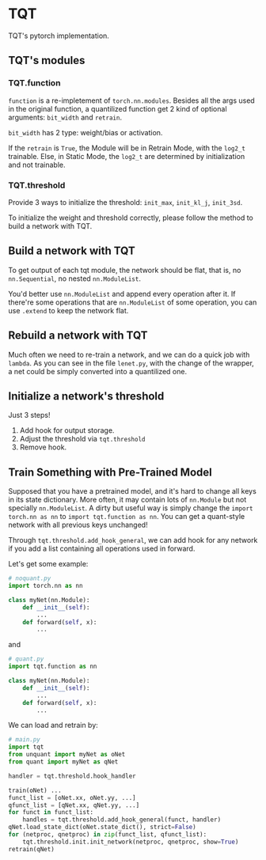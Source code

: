 # TQT
TQT's pytorch implementation.

## TQT's modules

### TQT.function 

`function` is a re-impletement of `torch.nn.modules`. Besides all the args used in the original function, a quantilized function get 2 kind of optional arguments: `bit_width` and `retrain`. 

`bit_width` has 2 type: weight/bias or activation. 

If the `retrain` is `True`, the Module will be in Retrain Mode, with the `log2_t` trainable. Else, in Static Mode, the `log2_t` are determined by initialization and not trainable.

### TQT.threshold

Provide 3 ways to initialize the threshold: `init_max`, `init_kl_j`, `init_3sd`. 

To initialize the weight and threshold correctly, please follow the method to build a network with TQT.

## Build a network with TQT

To get output of each tqt module, the network should be flat, that is, no `nn.Sequential`, no nested `nn.ModuleList`. 

You'd better use `nn.ModuleList` and append every operation after it. If there're some operations that are `nn.ModuleList` of some operation, you can use `.extend` to keep the network flat. 

## Rebuild a network with TQT 

Much often we need to re-train a network, and we can do a quick job with `lambda`. As you can see in the file `lenet.py`, with the change of the wrapper, a net could be simply converted into a quantilized one. 

## Initialize a network's threshold 

Just 3 steps! 

1. Add hook for output storage.
2. Adjust the threshold via `tqt.threshold` 
3. Remove hook.

## Train Something with Pre-Trained Model

Supposed that you have a pretrained model, and it's hard to change all keys in its state dictionary. More often, it may contain lots of `nn.Module` but not specially `nn.ModuleList`. A dirty but useful way is simply change the `import torch.nn as nn` to `import tqt.function as nn`. You can get a quant-style network with all previous keys unchanged! 

Through `tqt.threshold.add_hook_general`, we can add hook for any network if you add a list containing all operations used in forward.

Let's get some example: 

```py
# noquant.py
import torch.nn as nn 

class myNet(nn.Module):
    def __init__(self):
        ...
    def forward(self, x):
        ...
```

and

```py
# quant.py
import tqt.function as nn 

class myNet(nn.Module):
    def __init__(self):
        ...
    def forward(self, x):
        ...
```

We can load and retrain by:

```py
# main.py 
import tqt
from unquant import myNet as oNet
from quant import myNet as qNet

handler = tqt.threshold.hook_handler

train(oNet) ... 
funct_list = [oNet.xx, oNet.yy, ...]
qfunct_list = [qNet.xx, qNet.yy, ...]
for funct in funct_list:
    handles = tqt.threshold.add_hook_general(funct, handler)
qNet.load_state_dict(oNet.state_dict(), strict=False)
for (netproc, qnetproc) in zip(funct_list, qfunct_list):
    tqt.threshold.init.init_network(netproc, qnetproc, show=True)
retrain(qNet)
```